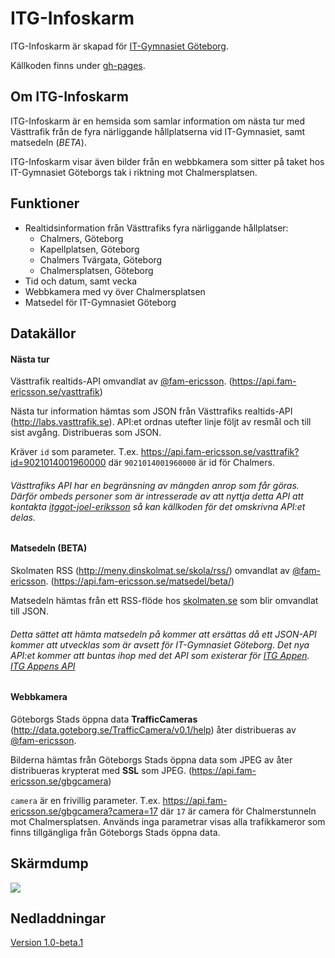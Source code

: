 ITG-Infoskarm
============================

ITG-Infoskarm är skapad för [IT-Gymnasiet Göteborg](http://it-gymnasiet.se/vara-skolor/goteborg).

Källkoden finns under [gh-pages](https://github.com/itggot-joel-eriksson/ITG-Infoskarm/tree/gh-pages). 

## Om ITG-Infoskarm
ITG-Infoskarm är en hemsida som samlar information om nästa tur med Västtrafik från de fyra närliggande hållplatserna vid IT-Gymnasiet, samt matsedeln (_BETA_).

ITG-Infoskarm visar även bilder från en webbkamera som sitter på taket hos IT-Gymnasiet Göteborgs tak i riktning mot Chalmersplatsen.

## Funktioner

- Realtidsinformation från Västtrafiks fyra närliggande hållplatser:
    - Chalmers, Göteborg
    - Kapellplatsen, Göteborg
    - Chalmers Tvärgata, Göteborg
    - Chalmersplatsen, Göteborg
- Tid och datum, samt vecka
- Webbkamera med vy över Chalmersplatsen
- Matsedel för IT-Gymnasiet Göteborg

## Datakällor

#### Nästa tur
Västtrafik realtids-API omvandlat av [@fam-ericsson](https://github.com/fam-ericsson). (https://api.fam-ericsson.se/vasttrafik)

Nästa tur information hämtas som JSON från Västtrafiks realtids-API (http://labs.vasttrafik.se). API:et ordnas utefter linje följt av resmål och till sist avgång. Distribueras som JSON.

Kräver `id` som parameter. T.ex. https://api.fam-ericsson.se/vasttrafik?id=9021014001960000 där `9021014001960000` är id för Chalmers.

###### _Västtrafiks API har en begränsning av mängden anrop som får göras. Därför ombeds personer som är intresserade av att nyttja detta API att kontakta [itggot-joel-eriksson](mailto:joel.eriksson3@itggot.se?subject=ITG-Infoskarm@GitHub) så kan källkoden för det omskrivna API:et delas._

#### Matsedeln (__BETA__)
Skolmaten RSS (http://meny.dinskolmat.se/skola/rss/) omvandlat av [@fam-ericsson](https://github.com/fam-ericsson). (https://api.fam-ericsson.se/matsedel/beta/)

Matsedeln hämtas från ett RSS-flöde hos [skolmaten.se](http://skolmaten.se) som blir omvandlat till JSON.

###### _Detta sättet att hämta matsedeln på kommer att ersättas då ett JSON-API kommer att utvecklas som är avsett för IT-Gymnasiet Göteborg. Det nya API:et kommer att buntas ihop med det API som existerar för [ITG Appen](http://itgappen.se)._ [ITG Appens API](https://api.itgappen.se)

#### Webbkamera
Göteborgs Stads öppna data __TrafficCameras__ (http://data.goteborg.se/TrafficCamera/v0.1/help) åter distribueras av [@fam-ericsson](https://github.com/fam-ericsson).

Bilderna hämtas från Göteborgs Stads öppna data som JPEG av åter distribueras krypterat med __SSL__ som JPEG. (https://api.fam-ericsson.se/gbgcamera)

`camera` är en frivillig parameter. T.ex. https://api.fam-ericsson.se/gbgcamera?camera=17 där `17` är camera för Chalmerstunneln mot Chalmersplatsen. Används inga parametrar visas alla trafikkameror som finns tillgängliga från Göteborgs Stads öppna data.

## Skärmdump
<img src="https://i.imgur.com/XBHE73N.png">

## Nedladdningar
[Version 1.0-beta.1](https://github.com/itggot-joel-eriksson/ITG-Infoskarm/releases/tag/v1.0-beta.1)
